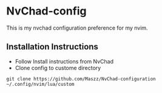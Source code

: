 # NvChad-config

This is my nvchad configuration preference for my nvim.

## Installation Instructions

- Follow Install instructions from NvChad
- Clone config to custome directory
```
git clone https://github.com/Maszz/NvChad-configuration ~/.config/nvim/lua/custom
```
